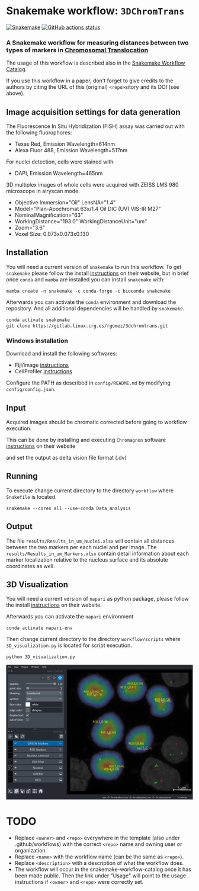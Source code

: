 
# Snakemake workflow: `3DChromTrans`

[![Snakemake](https://img.shields.io/badge/snakemake-≥6.3.0-brightgreen.svg)](https://snakemake.github.io)
[![GitHub actions status](https://github.com/<owner>/<repo>/workflows/Tests/badge.svg?branch=main)](https://github.com/<owner>/<repo>/actions?query=branch%3Amain+workflow%3ATests)


### A Snakemake workflow for measuring distances between two types of markers in [Chromosomal Translocation](https://en.wikipedia.org/wiki/Chromosomal_translocation)

The usage of this workflow is described also in the [Snakemake Workflow Catalog](https://snakemake.github.io/snakemake-workflow-catalog/?usage=<owner>%2F<repo>).

If you use this workflow in a paper, don't forget to give credits to the authors by citing the URL of this (original) `<repo>`sitory and its DOI (see above).


## Image acquisition settings for data generation

The Fluorescence In Situ Hybridization (FISH) assay was carried out
with the following fluorophores:
* Texas Red, Emission Wavelength=614nm
* Alexa Fluor 488, Emission Wavelength=517nm

For nuclei detection, cells were stained with 
* DAPI, Emission Wavelength=465nm

3D multiplex images of whole cells were acquired with ZEISS LMS 980 microscope in airyscan mode.
* Objective Immersion="Oil" LensNA="1.4"
* Model="Plan-Apochromat 63x/1.4 Oil DIC (UV) VIS-IR M27"
* NominalMagnification="63"
* WorkingDistance="193.0" WorkingDistanceUnit="um"
* Zoom="3.6"
* Voxel Size: 0.073x0.073x0.130

## Installation

You will need a current version of `snakemake` to run this workflow. To get `snakemake` please follow the install [instructions](https://snakemake.readthedocs.io/en/stable/getting_started/installation.html) on their website, but in brief once `conda` and `mamba` are installed you can install `snakemake` with:

```
mamba create -n snakemake -c conda-forge -c bioconda snakemake
```

Afterwards you can activate the `conda` environment and download the repository. And all additional dependencies will be handled by `snakemake`.

```
conda activate snakemake
git clone https://gitlab.linux.crg.es/rgomez/3dchromtrans.git
```

### Windows installation

Download and install the following softwares:
* Fiji/image [instructions](https://imagej.net/imagej-wiki-static/Fiji/Downloads)
* CellProfiler [instructions](https://cellprofiler.org/)

Configure the PATH as described in `config/README.md` by modifying `config/config.json`. 

## Input

Acquired images should be chromatic corrected before going to workflow execution. 

This can be done by installing and executing `Chromagnon` software [instructions](https://github.com/macronucleus/Chromagnon/releases) on their website

 and set the output as delta vision file format (.dv)


## Running

To execute change current directory to the directory `workflow` where `Snakefile` is located.

```
snakemake --cores all --use-conda Data_Analysis
```

## Output

The file `results/Results_in_um_Nuclei.xlsx` will contain all distances between the two markers per each nuclei and per image.
The `results/Results_in_um_Markers.xlsx` contain detail information about each marker localization relative to the nucleus surface and its absolute coordinates as well.

## 3D Visualization

You will need a current version of `napari` as python package, please follow the install [instructions](https://napari.org/stable/tutorials/fundamentals/installation.html) on their website.

Afterwards you can activate the `napari` environment

```
conda activate napari-env
```

Then change current directory to the directory `workflow/scripts` where `3D_visualization.py` is located for script execution.

```
python 3D_visualization.py
```
<p align="center">
  <img src="img/3Dvisualization.png" alt="3D visualization">
</p>


# TODO

* Replace `<owner>` and `<repo>` everywhere in the template (also under .github/workflows) with the correct `<repo>` name and owning user or organization.
* Replace `<name>` with the workflow name (can be the same as `<repo>`).
* Replace `<description>` with a description of what the workflow does.
* The workflow will occur in the snakemake-workflow-catalog once it has been made public. Then the link under "Usage" will point to the usage instructions if `<owner>` and `<repo>` were correctly set.